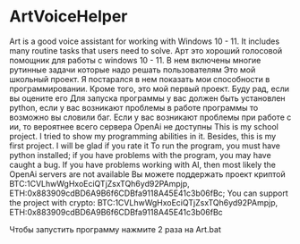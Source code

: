 # ArtVoiceHelper
Art is a good voice assistant for working with Windows 10 - 11. It includes many routine tasks that users need to solve. Арт это хороший голосовой помощник для работы с windows 10 - 11. В нем включены многие рутинные задачи которые надо решать пользователям
Это мой школьный проект. Я постарался в нем показать мои способности в программировании. Кроме того, это мой первый проект. Буду рад, если вы оцените его
Для запуска программы у вас должен быть установлен python, если у вас возникают проблемы в работе программы то возможно вы словили баг. Если у вас возникают проблемы при работе с ии, то вероятнее всего сервера OpenAi не доступны
This is my school project. I tried to show my programming abilities in it. Besides, this is my first project. I will be glad if you rate it
To run the program, you must have python installed; if you have problems with the program, you may have caught a bug. If you have problems working with AI, then most likely the OpenAi servers are not available
Вы можете поддержать проект криптой BTC:1CVLhwWgHxoEciQTjZsxTQh6yd92PAmpjp, ETH:0x883909cdBD6A9B6f6CDBfa9118A45E41c3b06fBc;
You can support the project with crypto: BTC:1CVLhwWgHxoEciQTjZsxTQh6yd92PAmpjp, ETH:0x883909cdBD6A9B6f6CDBfa9118A45E41c3b06fBc


Чтобы запустить программу нажмите 2 раза на Art.bat